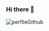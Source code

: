 ### Hi there 👋

![perfileGithub](https://user-images.githubusercontent.com/62915864/177063846-413b004b-3618-4016-b0ff-f9a5cdae4776.png)
<!--
**PaoO23/PaoO23** is a ✨ _special_ ✨ repository because its `README.md` (this file) appears on your GitHub profile.

 ## About me

-I'm interested in how the brain connects millions of neurons in a network in an organized, adaptive way. 

Here are some ideas to get you started:

- 🔭 I’m currently working on ...
- 🌱 I’m currently learning ...
- 👯 I’m looking to collaborate on ...
- 🤔 I’m looking for help with ...
- 💬 Ask me about ...
- 📫 How to reach me: ...
- 😄 Pronouns: ...
- ⚡ Fun fact: ...
-->
